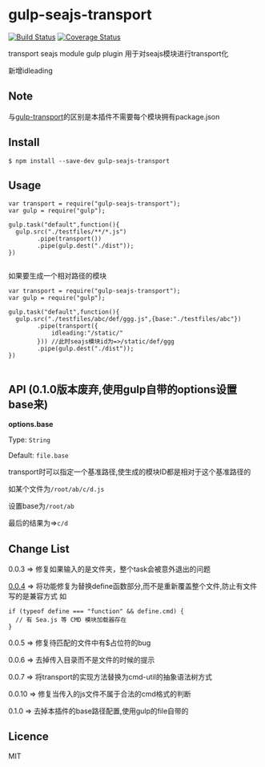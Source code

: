 gulp-seajs-transport
====================

[![Build Status](https://travis-ci.org/guilipan/gulp-seajs-transport.svg?branch=master)](https://travis-ci.org/guilipan/gulp-seajs-transport)
[![Coverage Status](https://coveralls.io/repos/guilipan/gulp-seajs-transport/badge.png?branch=master)](https://coveralls.io/r/guilipan/gulp-seajs-transport?branch=master)

transport seajs module gulp plugin
用于对seajs模块进行transport化

新增idleading

## Note

与[gulp-transport](https://github.com/popomore/gulp-transport)的区别是本插件不需要每个模块拥有package.json

## Install

```
$ npm install --save-dev gulp-seajs-transport

```

## Usage

```
var transport = require("gulp-seajs-transport");
var gulp = require("gulp");

gulp.task("default",function(){
  gulp.src("./testfiles/**/*.js")
        .pipe(transport())
        .pipe(gulp.dest("./dist"));
}) 
   
```
如果要生成一个相对路径的模块

```
var transport = require("gulp-seajs-transport");
var gulp = require("gulp");

gulp.task("default",function(){
  gulp.src("./testfiles/abc/def/ggg.js",{base:"./testfiles/abc"})
        .pipe(transport({
        	idleading:"/static/"
        })) //此时seajs模块id为=>/static/def/ggg
        .pipe(gulp.dest("./dist"));
}) 
   

```

## API (0.1.0版本废弃,使用gulp自带的options设置base来)

**options.base**

Type: `String`

Default: `file.base`

transport时可以指定一个基准路径,使生成的模块ID都是相对于这个基准路径的

如某个文件为`/root/ab/c/d.js`

设置base为`/root/ab`

最后的结果为=>`c/d`


## Change List

0.0.3 => 修复如果输入的是文件夹，整个task会被意外退出的问题

[0.0.4](https://github.com/guilipan/gulp-seajs-transport/issues/2) => 将功能修复为替换define函数部分,而不是重新覆盖整个文件,防止有文件写的是兼容方式
如
```
if (typeof define === "function" && define.cmd) {
  // 有 Sea.js 等 CMD 模块加载器存在
}
```
0.0.5 => 修复待匹配的文件中有$占位符的bug

0.0.6 => 去掉传入目录而不是文件的时候的提示

0.0.7 => 将transport的实现方法替换为cmd-util的抽象语法树方式

0.0.10 => 修复当传入的js文件不属于合法的cmd格式的判断

0.1.0 => 去掉本插件的base路径配置,使用gulp的file自带的
## Licence

MIT
